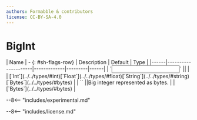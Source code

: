 ```yaml
---
authors: Formabble & contributors
license: CC-BY-SA-4.0
---
```



# BigInt

<div class="sh-parameters" markdown="1">
| Name | - {: #sh-flags-row} | Description | Default | Type |
|------|---------------------|-------------|---------|------|
| `<input>` || | | [`Int`](../../types/#int)[`Float`](../../types/#float)[`String`](../../types/#string)[`Bytes`](../../types/#bytes) |
| `<output>` ||Big integer represented as bytes. | | [`Bytes`](../../types/#bytes) |

</div>

--8<-- "includes/experimental.md"



--8<-- "includes/license.md"

